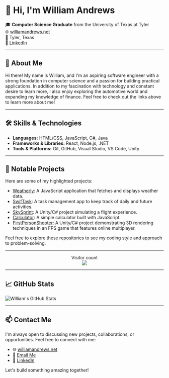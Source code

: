 # 👋 Hi, I'm William Andrews

🎓 **Computer Science Graduate** from the University of Texas at Tyler  
🌐 [williamandrews.net](https://williamandrews.net)  
📍 Tyler, Texas  
🔗 [LinkedIn](https://www.linkedin.com/in/william-cs)

---

## 🚀 About Me

Hi there! My name is William, and I'm an aspiring software engineer with a strong foundation in computer science and a passion for building practical applications. In addition to my fascination with technology and constant desire to learn more, I also enjoy exploring the automotive world and expanding my knowledge of finance. Feel free to check out the links above to learn more about me!

---

## 🛠️ Skills & Technologies

- **Languages:** HTML/CSS, JavaScript, C#, Java
- **Frameworks & Libraries:** React, Node.js, .NET
- **Tools & Platforms:** Git, GitHub, Visual Studio, VS Code, Unity

---

## 📂 Notable Projects

Here are some of my highlighted projects:

- [Weatherly](https://github.com/williamandrews2/WeatherApp): A JavaScript application that fetches and displays weather data.
- [SwifTask](https://github.com/williamandrews2/TodoList): A task management app to keep track of daily and future activities.
- [SkySprint](https://github.com/williamandrews2/SkySprint): A Unity/C# project simulating a flight experience.
- [Calculator](https://github.com/williamandrews2/calculator): A simple calculator built with JavaScript.
- [FirstPersonShooter](https://github.com/williamandrews2/FirstPersonShooter): A Unity/C# project demonstrating 3D rendering techniques in an FPS game that features online multiplayer.

Feel free to explore these repositories to see my coding style and approach to problem-solving.

---

<p align="center"> 
  Visitor count<br>
  <img src="https://profile-counter.glitch.me/williamandrews2/count.svg" />
</p>

---

## 📈 GitHub Stats

![William's GitHub Stats](https://github-readme-stats.vercel.app/api?username=williamandrews2&show_icons=true&theme=radical)

---

## 📫 Contact Me

I'm always open to discussing new projects, collaborations, or opportunities. Feel free to connect with me:

- 🌐 [williamandrews.net](https://williamandrews.net)
- 📧 [Email Me](mailto:william@williamandrews.net)
- 🔗 [LinkedIn](https://www.linkedin.com/in/william-cs)

Let's build something amazing together!



<!--
**williamandrews2/williamandrews2** is a ✨ _special_ ✨ repository because its `README.md` (this file) appears on your GitHub profile.

Here are some ideas to get you started:

- 🔭 I’m currently working on ...
- 🌱 I’m currently learning ...
- 👯 I’m looking to collaborate on ...
- 🤔 I’m looking for help with ...
- 💬 Ask me about ...
- 📫 How to reach me: ...
- 😄 Pronouns: ...
- ⚡ Fun fact: ...
-->

